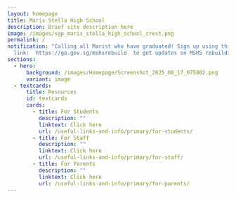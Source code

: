 ```yaml
---
layout: homepage
title: Maris Stella High School
description: Brief site description here
image: /images/sgp_maris_stella_high_school_crest.png
permalink: /
notification: "Calling all Marist who have graduated! Sign up using this
  link:  https://go.gov.sg/mshsrebuild  to get updates on MSHS rebuilding!"
sections:
  - hero:
      background: /images/Homepage/Screenshot_2025_08_17_075802.png
      variant: image
  - textcards:
      title: Resources
      id: textcards
      cards:
        - title: For Students
          description: ""
          linktext: Click here
          url: /useful-links-and-info/primary/for-students/
        - title: For Staff
          description: ""
          linktext: Click here
          url: /useful-links-and-info/primary/for-staff/
        - title: For Parents
          description: ""
          linktext: Click here
          url: /useful-links-and-info/primary/for-parents/
---
```

